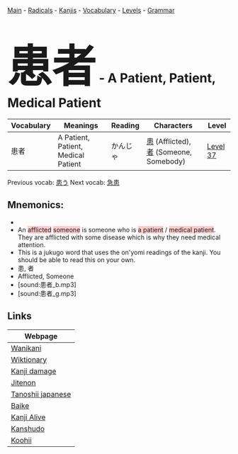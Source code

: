 <style> bigfont {font-size: 100px}</style>
[Main](../README.md) -
[Radicals](../radicals.md) -
[Kanjis](../kanjis.md) -
[Vocabulary](../vocabulary.md) -
[Levels](../levels.md) -
[Grammar](../grammar.md)
# <bigfont> 患者</bigfont> - A Patient, Patient, Medical Patient 

| Vocabulary | Meanings | Reading | Characters | Level |
| --- | --- | --- | --- | --- |
| 患者 | A Patient, Patient, Medical Patient | かんじゃ |  [患](../kanjis/患.md) (Afflicted), [者](../kanjis/者.md) (Someone, Somebody) | [Level 37](../levels/wk_level37.md) |

Previous vocab: [患う](患う.md) Next vocab: [急患](急患.md) 

## Mnemonics:

* 
* An <span style="background-color:#ffcccb"> afflicted</span> <span style="background-color:#ffcccb"> someone</span> is someone who is <span style="background-color:#ffcccb"> a patient</span> / <span style="background-color:#ffcccb"> medical patient</span>. They are afflicted with some disease which is why they need medical attention.
* This is a jukugo word that uses the on'yomi readings of the kanji. You should be able to read this on your own.
* 患, 者
* Afflicted, Someone
* [sound:患者_b.mp3]
* [sound:患者_g.mp3]


## Links 

| Webpage |
| --- |
| [Wanikani          ](https://www.wanikani.com/kanji/患者) |
| [Wiktionary        ](https://en.wiktionary.org/wiki/患者) |
| [Kanji damage      ](http://www.kanjidamage.com/kanji/search?utf8=✓&q=患者) |
| [Jitenon           ](https://jitenon.com/kanji/患者) |
| [Tanoshii japanese ](https://www.tanoshiijapanese.com/dictionary/kanji.cfm?k=患者) |
| [Baike             ](https://baike.baidu.com/item/患者) |
| [Kanji Alive       ](https://app.kanjialive.com/患者) |
| [Kanshudo          ](https://www.kanshudo.com/searchmn?q=患者) |
| [Koohii            ](https://kanji.koohii.com/study/kanji/患者) |
